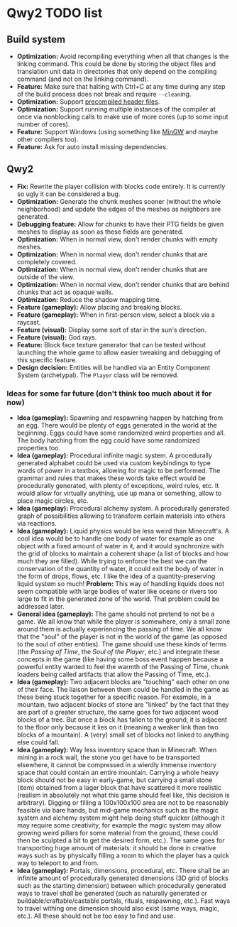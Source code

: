 
# Qwy2 TODO list

## Build system

- **Optimization:** Avoid recompiling everything when all that changes is the linking command. This could be done by storing the object files and translation unit data in directories that only depend on the compiling command (and not on the linking command).
- **Feature:** Make sure that halting with Ctrl+C at any time during any step of the build process does not break and require `--clean`ing.
- **Optimization:** Support [precompiled header files](https://gcc.gnu.org/onlinedocs/gcc/Precompiled-Headers.html).
- **Optimization:** Support running multiple instances of the compiler at once via nonblocking calls to make use of more cores (up to some input number of cores).
- **Feature:** Support Windows (using something like [MinGW](https://www.mingw-w64.org) and maybe other compilers too).
- **Feature:** Ask for auto install missing dependencies.

## Qwy2

- **Fix:** Rewrite the player collision with blocks code entirely. It is currently so ugly it can be considered a bug.
- **Optimization:** Generate the chunk meshes sooner (without the whole neighborhood) and update the edges of the meshes as neighbors are generated.
- **Debugging feature:** Allow for chunks to have their PTG fields be given meshes to display as soon as these fields are generated.
- **Optimization:** When in normal view, don't render chunks with empty meshes.
- **Optimization:** When in normal view, don't render chunks that are completely covered.
- **Optimization:** When in normal view, don't render chunks that are outside of the view.
- **Optimization:** When in normal view, don't render chunks that are behind chunks that act as opaque walls.
- **Optimization:** Reduce the shadow mapping time.
- **Feature (gameplay):** Allow placing and breaking blocks.
- **Feature (gameplay):** When in first-person view, select a block via a raycast.
- **Feature (visual):** Display some sort of star in the sun's direction.
- **Feature (visual):** God rays.
- **Feature:** Block face texture generator that can be tested without launching the whole game to allow easier tweaking and debugging of this specific feature.
- **Design decision:** Entities will be handled via an Entity Component System (archetypal). The `Player` class will be removed.

### Ideas for some far future (don't think too much about it for now)

- **Idea (gameplay):** Spawning and respawning happen by hatching from an egg. There would be plenty of eggs generated in the world at the beginning. Eggs could have some randomized weird properties and all. The body hatching from the egg could have some randomized properties too.
- **Idea (gameplay):** Procedural infinite magic system. A procedurally generated alphabet could be used via custom keybindings to type words of power in a textbox, allowing for magic to be performed. The grammar and rules that makes these words take effect would be procedurally generated, with plenty of exceptions, weird rules, etc. It would allow for virtually anything, use up mana or something, allow to place magic circles, etc.
- **Idea (gameplay):** Procedural alchemy system. A procedurally generated graph of possibilities allowing to transform certain materials into others via reactions.
- **Idea (gameplay):** Liquid physics would be less weird than Minecraft's. A cool idea would be to handle one body of water for example as one object with a fixed amount of water in it, and it would synchronize with the grid of blocks to maintain a coherent shape (a list of blocks and how much they are filled). While trying to enforce the best we can the conservation of the quantity of water, it could exit the body of water in the form of drops, flows, etc. I like the idea of a quantity-preserving liquid system so much! **Problem:** This way of handling liquids does not seem compatible with large bodies of water like oceans or rivers too large to fit in the generated zone of the world. That problem could be addressed later.
- **General idea (gameplay):** The game should not pretend to not be a game. We all know that while the player is somewhere, only a small zone around them is actually experiencing the passing of time. We all know that the "soul" of the player is not in the world of the game (as opposed to the soul of other entities). The game should use these kinds of terms (the *Passing of Time*, the *Soul of the Player*, etc.) and integrate these concepts in the game (like having some boss event happen because a powerful entity wanted to feel the warmth of the Passing of Time, chunk loaders being called artifacts that allow the Passing of Time, etc.).
- **Idea (gameplay):** Two adjacent blocks are "touching" each other on one of their face. The liaison between them could be handled in the game as these being stuck together for a specific reason. For example, in a mountain, two adjacent blocks of stone are "linked" by the fact that they are part of a greater structure, the same goes for two adjacent wood blocks of a tree. But once a block has fallen to the ground, it is adjacent to the floor only because it lies on it (meaning a weaker link than two blocks of a mountain). A (very) small set of blocks not linked to anything else could fall.
- **Idea (gameplay):** Way less inventory space than in Minecraft. When mining in a rock wall, the stone you get have to be transported elsewhere, it cannot be compressed in a wierdly immense inventory space that could contain an entire mountain. Carrying a whole heavy block should not be easy in early-game, but carrying a small stone (item) obtained from a lager block that have scattered it more realistic (realism in absolutely not what this game should feel like, this decision is arbitrary). Digging or filling a 100x100x100 area are not to be reasonably feasible via bare hands, but mid-game mechanics such as the magic system and alchemy system might help doing stuff quicker (although it may require some creativity, for example the magic system may allow growing weird pillars for some material from the ground, these could then be sculpted a bit to get the desired form, etc.). The same goes for transporting huge amount of materials: it should be done in creative ways such as by physically filling a room to which the player has a quick way to teleport to and from.
- **Idea (gameplay):** Portals, dimensions, procedural, etc. There shall be an infinite amount of procedurally generated dimensions (3D grid of blocks such as the starting dimension) between which procedurally generated ways to travel shall be generated (such as naturally generated or buildable/craftable/castable portals, rituals, respawning, etc.). Fast ways to travel withing one dimension should also exist (same ways, magic, etc.). All these should not be too easy to find and use.
